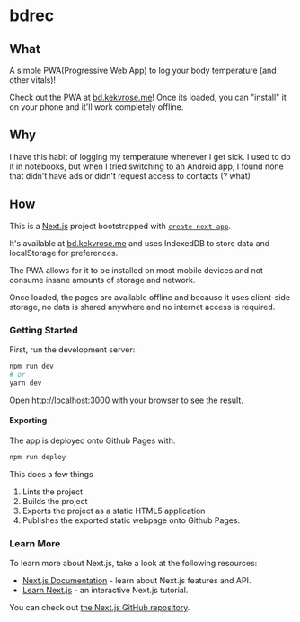 # bdrec

## What

A simple PWA(Progressive Web App) to log your body temperature (and other vitals)!

Check out the PWA at [bd.kekvrose.me](https://bd.kekvrose.me)!
Once its loaded, you can "install" it on your phone and it'll work completely offline.

## Why

I have this habit of logging my temperature whenever I get sick.
I used to do it in notebooks, but when I tried switching to an Android app, I found none that didn't have ads or didn't request access to contacts (? what)

## How

This is a [Next.js](https://nextjs.org/) project bootstrapped with [`create-next-app`](https://github.com/vercel/next.js/tree/canary/packages/create-next-app).

It's available at [bd.kekvrose.me](https://bd.kekvrose.me) and uses IndexedDB to store data and localStorage for preferences.

The PWA allows for it to be installed on most mobile devices and not consume insane amounts of storage and network.

Once loaded, the pages are available offline and because it uses client-side storage, no data is shared anywhere and no internet access is required.

### Getting Started

First, run the development server:

```bash
npm run dev
# or
yarn dev
```

Open [http://localhost:3000](http://localhost:3000) with your browser to see the result.

#### Exporting

The app is deployed onto Github Pages with:
```sh
npm run deploy
``` 

This does a few things
1. Lints the project
2. Builds the project
3. Exports the project as a static HTML5 application
4. Publishes the exported static webpage onto Github Pages.

### Learn More

To learn more about Next.js, take a look at the following resources:

- [Next.js Documentation](https://nextjs.org/docs) - learn about Next.js features and API.
- [Learn Next.js](https://nextjs.org/learn) - an interactive Next.js tutorial.

You can check out [the Next.js GitHub repository](https://github.com/vercel/next.js/).
